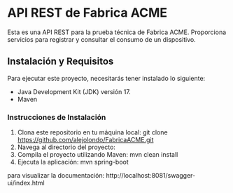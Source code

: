 # API REST de Fabrica ACME

Esta es una API REST para la prueba técnica de Fabrica ACME. Proporciona servicios para registrar y consultar el consumo de un dispositivo.

## Instalación y Requisitos

Para ejecutar este proyecto, necesitarás tener instalado lo siguiente:

- Java Development Kit (JDK) versión 17. 
- Maven 

### Instrucciones de Instalación

1. Clona este repositorio en tu máquina local: git clone https://github.com/alejolondo/FabricaACME.git
2. Navega al directorio del proyecto:
3. Compila el proyecto utilizando Maven: mvn clean install
4. Ejecuta la aplicación: mvn spring-boot

para visualizar la documentación: http://localhost:8081/swagger-ui/index.html

